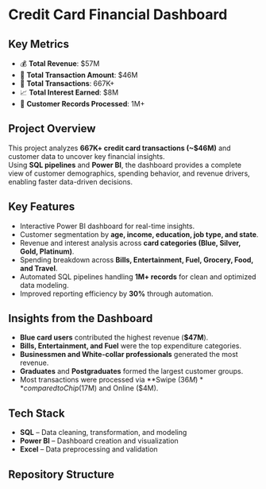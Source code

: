 # Credit Card Financial Dashboard  

## Key Metrics  
- 💰 **Total Revenue**: $57M  
- 🏦 **Total Transaction Amount**: $46M  
- 🔄 **Total Transactions**: 667K+  
- 📈 **Total Interest Earned**: $8M  
- 👥 **Customer Records Processed**: 1M+  

## Project Overview  
This project analyzes **667K+ credit card transactions (~$46M)** and customer data to uncover key financial insights.  
Using **SQL pipelines** and **Power BI**, the dashboard provides a complete view of customer demographics, spending behavior, and revenue drivers, enabling faster data-driven decisions.  

## Key Features  
- Interactive Power BI dashboard for real-time insights.  
- Customer segmentation by **age, income, education, job type, and state**.  
- Revenue and interest analysis across **card categories (Blue, Silver, Gold, Platinum)**.  
- Spending breakdown across **Bills, Entertainment, Fuel, Grocery, Food, and Travel**.  
- Automated SQL pipelines handling **1M+ records** for clean and optimized data modeling.  
- Improved reporting efficiency by **30%** through automation.  

## Insights from the Dashboard  
- **Blue card users** contributed the highest revenue (**$47M**).  
- **Bills, Entertainment, and Fuel** were the top expenditure categories.  
- **Businessmen and White-collar professionals** generated the most revenue.  
- **Graduates** and **Postgraduates** formed the largest customer groups.  
- Most transactions were processed via **Swipe ($36M)** compared to Chip ($17M) and Online ($4M).  

## Tech Stack  
- **SQL** – Data cleaning, transformation, and modeling  
- **Power BI** – Dashboard creation and visualization  
- **Excel** – Data preprocessing and validation  

## Repository Structure  
